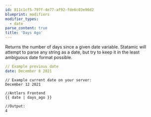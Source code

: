 ```yaml
---
id: 811c1cf5-797f-4e77-af92-fde6c03e96d2
blueprint: modifiers
modifier_types:
  - date
parse_content: true
title: 'Days Ago'
---
```

Returns the number of days since a given date variable. Statamic will attempt to parse any string as a date, but try to keep it in the least ambiguous date format possible.


```yaml
// Example previous date
date: December 8 2021
```

```
// Example current date on your server:
December 12 2021
```

```antlers
//Antlers Frontend
{{ date | days_ago }}
```

```html
//Output:
4
```

